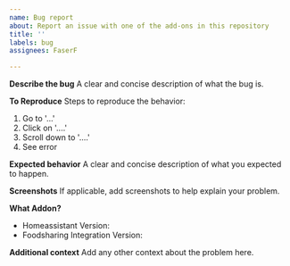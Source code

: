 ```yaml
---
name: Bug report
about: Report an issue with one of the add-ons in this repository
title: ''
labels: bug
assignees: FaserF

---
```


**Describe the bug**
A clear and concise description of what the bug is.

**To Reproduce**
Steps to reproduce the behavior:
1. Go to '...'
2. Click on '....'
3. Scroll down to '....'
4. See error

**Expected behavior**
A clear and concise description of what you expected to happen.

**Screenshots**
If applicable, add screenshots to help explain your problem.

**What Addon?**
- Homeassistant Version:
- Foodsharing Integration Version: 

**Additional context**
Add any other context about the problem here.
